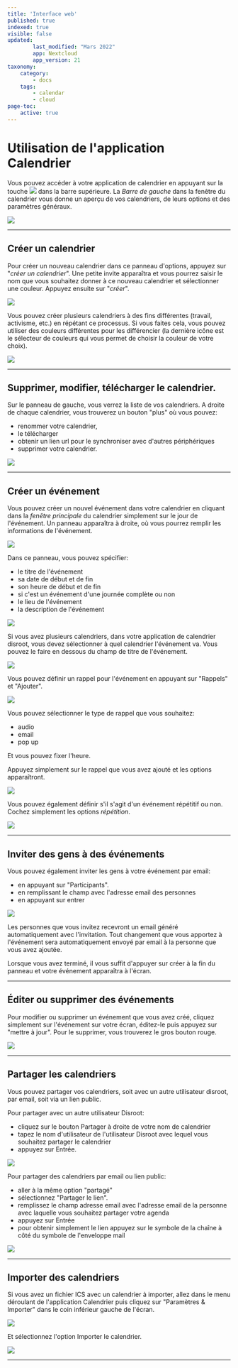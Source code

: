 ```yaml
---
title: 'Interface web'
published: true
indexed: true
visible: false
updated:
        last_modified: "Mars 2022"
        app: Nextcloud
        app_version: 21
taxonomy:
    category:
        - docs
    tags:
        - calendar
        - cloud
page-toc:
    active: true
---
```


# Utilisation de l'application Calendrier

Vous pouvez accéder à votre application de calendrier en appuyant sur la touche ![](en/calendar_top_icon.png) dans la barre supérieure.
La *Barre de gauche* dans la fenêtre du calendrier vous donne un aperçu de vos calendriers, de leurs options et des paramètres généraux.

![](en/calendar_main.png)

--------------
## Créer un calendrier
Pour créer un nouveau calendrier dans ce panneau d'options, appuyez sur "*créer un calendrier*".
Une petite invite apparaîtra et vous pourrez saisir le nom que vous souhaitez donner à ce nouveau calendrier et sélectionner une couleur.
Appuyez ensuite sur "*créer*".

![](en/calendar_add_new.png)

Vous pouvez créer plusieurs calendriers à des fins différentes (travail, activisme, etc.) en répétant ce processus. Si vous faites cela, vous pouvez utiliser des couleurs différentes pour les différencier (la dernière icône est le sélecteur de couleurs qui vous permet de choisir la couleur de votre choix).

![](en/calendar_list.png)

-----------------------
## Supprimer, modifier, télécharger le calendrier.
Sur le panneau de gauche, vous verrez la liste de vos calendriers. A droite de chaque calendrier, vous trouverez un bouton "plus" où vous pouvez:
- renommer votre calendrier,
- le télécharger
- obtenir un lien url pour le synchroniser avec d'autres périphériques
- supprimer votre calendrier.

![](en/calendar_edit1.png)

-------------------------
## Créer un événement
Vous pouvez créer un nouvel événement dans votre calendrier en cliquant dans la *fenêtre principale* du calendrier simplement sur le jour de l'événement. Un panneau apparaîtra à droite, où vous pourrez remplir les informations de l'événement.

![](en/calendar_edit_menu.png)

Dans ce panneau, vous pouvez spécifier:
- le titre de l'événement
- sa date de début et de fin
- son  heure de début et de fin
- si c'est un événement d'une journée complète ou non
- le lieu de l'événement
- la description de l'événement

![](en/calendar_edit_menu2.png)

Si vous avez plusieurs calendriers, dans votre application de calendrier disroot, vous devez sélectionner à quel calendrier l'événement va. Vous pouvez le faire en dessous du champ de titre de l'événement.

![](en/calendar_edit_menu3.png)

Vous pouvez définir un rappel pour l'événement en appuyant sur "Rappels" et "Ajouter".

![](en/calendar_edit_menu4.png)

Vous pouvez sélectionner le type de rappel que vous souhaitez:
* audio
* email
* pop up

Et vous pouvez fixer l'heure.

Appuyez simplement sur le rappel que vous avez ajouté et les options apparaîtront.

![](en/calendar_edit_menu5.png)

Vous pouvez également définir s'il s'agit d'un événement répétitif ou non. Cochez simplement les options *répétition*.

![](en/calendar_edit_menu6.png)

-------------------------------
## Inviter des gens à des événements

Vous pouvez également inviter les gens à votre événement par email:
* en appuyant sur "Participants".
* en remplissant le champ avec l'adresse email des personnes
* en appuyant sur entrer

![](en/calendar_edit_menu7.png)

Les personnes que vous invitez recevront un email généré automatiquement avec l'invitation. Tout changement que vous apportez à l'événement sera automatiquement envoyé par email à la personne que vous avez ajoutée.

Lorsque vous avez terminé, il vous suffit d'appuyer sur créer à la fin du panneau et votre événement apparaîtra à l'écran.

----------------------------
## Éditer ou supprimer des événements
Pour modifier ou supprimer un événement que vous avez créé, cliquez simplement sur l'événement sur votre écran, éditez-le puis appuyez sur "mettre à jour".
Pour le supprimer, vous trouverez le gros bouton rouge.

![](en/calendar_edit_menu8.png)

----------------------------
## Partager les calendriers
Vous pouvez partager vos calendriers, soit avec un autre utilisateur disroot, par email, soit via un lien public.

Pour partager avec un autre utilisateur Disroot:

* cliquez sur le bouton Partager à droite de votre nom de calendrier
* tapez le nom d'utilisateur de l'utilisateur Disroot avec lequel vous souhaitez partager le calendrier
* appuyez sur Entrée.

![](en/calendar_share_menu1.png)

Pour partager des calendriers par email ou lien public:

* aller à la même option "partagé"
* sélectionnez "Partager le lien".
* remplissez le champ adresse email avec l'adresse email de la personne avec laquelle vous souhaitez partager votre agenda
* appuyez sur Entrée
* pour obtenir simplement le lien appuyez sur le symbole de la chaîne à côté du symbole de l'enveloppe mail

![](en/calendar_share_menu2.png)

------------------------------
## Importer des calendriers
Si vous avez un fichier ICS avec un calendrier à importer, allez dans le menu déroulant de l'application Calendrier puis cliquez sur "Paramètres & Importer" dans le coin inférieur gauche de l'écran.

![](en/calendar_import_menu1.png)

Et sélectionnez l'option Importer le calendrier.

![](en/calendar_import_menu2.png)

----------------------------------------
